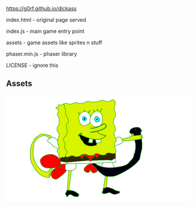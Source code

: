 https://g0rf.github.io/dickass

index.html - original page served

index.js - main game entry point

assets - game assets like sprites n stuff

phaser.min.js - phaser library

LICENSE - ignore this


## Assets

![dickass](https://raw.githubusercontent.com/g0rf/dickass/master/assets/dickass.svg)
